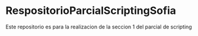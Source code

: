 # RespositorioParcialScriptingSofia
Este repositorio es para la realizacion de la seccion 1 del parcial de scripting 
